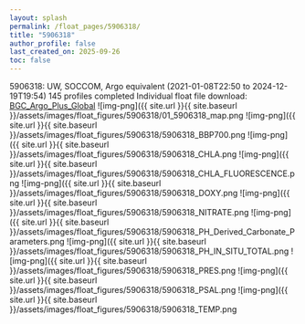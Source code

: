 ```yaml
---
layout: splash
permalink: /float_pages/5906318/
title: "5906318"
author_profile: false
last_created_on: 2025-09-26
toc: false
---
```

 
5906318: UW, SOCCOM, Argo equivalent (2021-01-08T22:50 to 2024-12-19T19:54)
145 profiles completed
Individual float file download: [BGC_Argo_Plus_Global](https://ftp.soest.hawaii.edu/bgc_argo_plus/Individual_Floats/outliers_removed/5906318_Sprof_processed.nc)
![img-png]({{ site.url }}{{ site.baseurl }}/assets/images/float_figures/5906318/01_5906318_map.png
![img-png]({{ site.url }}{{ site.baseurl }}/assets/images/float_figures/5906318/5906318_BBP700.png
![img-png]({{ site.url }}{{ site.baseurl }}/assets/images/float_figures/5906318/5906318_CHLA.png
![img-png]({{ site.url }}{{ site.baseurl }}/assets/images/float_figures/5906318/5906318_CHLA_FLUORESCENCE.png
![img-png]({{ site.url }}{{ site.baseurl }}/assets/images/float_figures/5906318/5906318_DOXY.png
![img-png]({{ site.url }}{{ site.baseurl }}/assets/images/float_figures/5906318/5906318_NITRATE.png
![img-png]({{ site.url }}{{ site.baseurl }}/assets/images/float_figures/5906318/5906318_PH_Derived_Carbonate_Parameters.png
![img-png]({{ site.url }}{{ site.baseurl }}/assets/images/float_figures/5906318/5906318_PH_IN_SITU_TOTAL.png
![img-png]({{ site.url }}{{ site.baseurl }}/assets/images/float_figures/5906318/5906318_PRES.png
![img-png]({{ site.url }}{{ site.baseurl }}/assets/images/float_figures/5906318/5906318_PSAL.png
![img-png]({{ site.url }}{{ site.baseurl }}/assets/images/float_figures/5906318/5906318_TEMP.png
